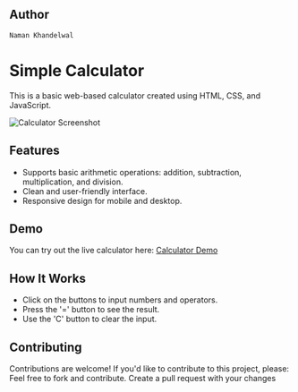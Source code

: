 ## Author

`Naman Khandelwal`

# Simple Calculator

This is a basic web-based calculator created using HTML, CSS, and JavaScript.

![Calculator Screenshot](https://github.com/namankoolwal/CodeSoft/assets/104143943/291a0ca4-bc80-4fe7-9522-94723fad4361)

## Features

- Supports basic arithmetic operations: addition, subtraction, multiplication, and division.
- Clean and user-friendly interface.
- Responsive design for mobile and desktop.

## Demo

You can try out the live calculator here: [Calculator Demo](https://calculator-nk.vercel.app/)


## How It Works

- Click on the buttons to input numbers and operators.
- Press the '=' button to see the result.
- Use the 'C' button to clear the input.


## Contributing

Contributions are welcome! If you'd like to contribute to this project, please:
Feel free to fork and contribute. Create a pull request with your changes